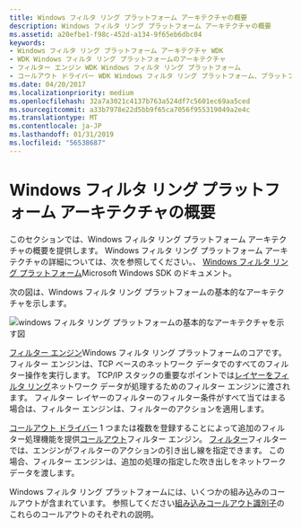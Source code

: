 ```yaml
---
title: Windows フィルタ リング プラットフォーム アーキテクチャの概要
description: Windows フィルタ リング プラットフォーム アーキテクチャの概要
ms.assetid: a20efbe1-f98c-452d-a134-9f65eb6dbc04
keywords:
- Windows フィルタ リング プラットフォーム アーキテクチャ WDK
- WDK Windows フィルタ リング プラットフォームのアーキテクチャ
- フィルター エンジン WDK Windows フィルタ リング プラットフォーム
- コールアウト ドライバー WDK Windows フィルタ リング プラットフォーム、プラットフォームのアーキテクチャ
ms.date: 04/20/2017
ms.localizationpriority: medium
ms.openlocfilehash: 32a7a3021c4137b763a524df7c5601ec69aa5ced
ms.sourcegitcommit: a33b7978e22d5bb9f65ca7056f955319049a2e4c
ms.translationtype: MT
ms.contentlocale: ja-JP
ms.lasthandoff: 01/31/2019
ms.locfileid: "56538687"
---
```

# <a name="windows-filtering-platform-architecture-overview"></a>Windows フィルタ リング プラットフォーム アーキテクチャの概要


このセクションでは、Windows フィルタ リング プラットフォーム アーキテクチャの概要を提供します。 Windows フィルタ リング プラットフォーム アーキテクチャの詳細については、次を参照してください。、 [Windows フィルタ リング プラットフォーム](https://go.microsoft.com/fwlink/p/?linkid=90220)Microsoft Windows SDK のドキュメント。

次の図は、Windows フィルタ リング プラットフォームの基本的なアーキテクチャを示します。

![windows フィルタ リング プラットフォームの基本的なアーキテクチャを示す図](images/wfparch.png)

[フィルター エンジン](filter-engine.md)Windows フィルタ リング プラットフォームのコアです。 フィルター エンジンは、TCP ベースのネットワーク データでのすべてのフィルター操作を実行します。 TCP/IP スタックの重要なポイントでは[レイヤーをフィルタ リング](filtering-layer.md)ネットワーク データが処理するためのフィルター エンジンに渡されます。 フィルター レイヤーのフィルターのフィルター条件がすべて当てはまる場合は、フィルター エンジンは、フィルターのアクションを適用します。

[コールアウト ドライバー](callout-driver.md) 1 つまたは複数を登録することによって追加のフィルター処理機能を提供[コールアウト](callout.md)フィルター エンジン。 [フィルター](filter.md)フィルターでは、エンジンがフィルターのアクションの引き出し線を指定できます。 この場合、フィルター エンジンは、追加の処理の指定した吹き出しをネットワーク データを渡します。

Windows フィルタ リング プラットフォームには、いくつかの組み込みのコールアウトが含まれています。 参照してください[組み込みコールアウト識別子](https://msdn.microsoft.com/library/windows/hardware/ff543857)のこれらのコールアウトのそれぞれの説明。

 

 





